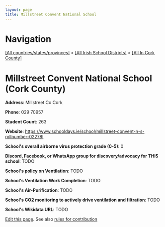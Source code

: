 ```yaml
---
layout: page
title: Millstreet Convent National School
---
```

# Navigation

[[All countries/states/provinces]](../../..) > [[All Irish School Districts]](../..) > [[All In Cork County]](..)

# Millstreet Convent National School (Cork County)

**Address**: Millstreet Co Cork

**Phone**: 029 70957

**Student Count**: 263

**Website**: <https://www.schooldays.ie/school/millstreet-convent-n-s-rollnumber-02278I>

**School's overall airborne virus protection grade (0-5)**: 0

**Discord, Facebook, or WhatsApp group for discovery/advocacy for THIS school**: TODO

**School's policy on Ventilation**: TODO

**School's Ventilation Work Completion**: TODO

**School's Air-Purification**: TODO

**School's CO2 monitoring to actively drive ventilation and filtration**: TODO

**School's Wikidata URL**: TODO


[Edit this page](https://github.com/ventilate-schools/Ireland/edit/main/./Cork_County/Millstreet_Convent_National_School.md). See also [rules for contribution](../../../contribution-rules/)